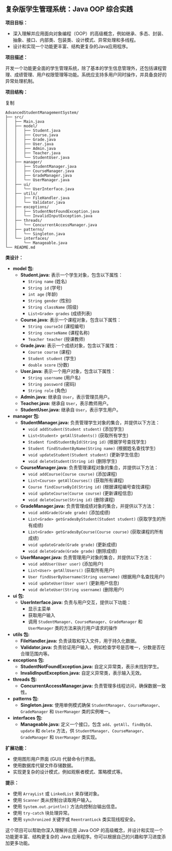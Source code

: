 ## 复杂版学生管理系统：Java OOP 综合实践

**项目目标：**

- 深入理解并应用面向对象编程（OOP）的高级概念，例如继承、多态、封装、抽象、接口、内部类、包装类、设计模式、异常处理和多线程。
- 设计和实现一个功能更丰富、结构更复杂的Java应用程序。

**项目描述：**

开发一个功能更全面的学生管理系统，除了基本的学生信息管理外，还包括课程管理、成绩管理、用户权限管理等功能。系统应支持多用户同时操作，并具备良好的异常处理机制。

**项目结构：**

复制

```
AdvancedStudentManagementSystem/
├── src/
│   ├── Main.java
│   ├── model/
│   │   ├── Student.java
│   │   ├── Course.java
│   │   ├── Grade.java
│   │   ├── User.java
│   │   ├── Admin.java
│   │   ├── Teacher.java
│   │   └── StudentUser.java
│   ├── manager/
│   │   ├── StudentManager.java
│   │   ├── CourseManager.java
│   │   ├── GradeManager.java
│   │   └── UserManager.java
│   ├── ui/
│   │   └── UserInterface.java
│   ├── utils/
│   │   ├── FileHandler.java
│   │   └── Validator.java
│   ├── exceptions/
│   │   ├── StudentNotFoundException.java
│   │   └── InvalidInputException.java
│   ├── threads/
│   │   └── ConcurrentAccessManager.java
│   ├── patterns/
│   │   └── Singleton.java
│   └── interfaces/
│       └── Manageable.java
└── README.md
```

**类设计：**

- **model 包:**
  - **Student.java:** 表示一个学生对象，包含以下属性：
    - `String name` (姓名)
    - `String id` (学号)
    - `int age` (年龄)
    - `String gender` (性别)
    - `String className` (班级)
    - `List<Grade> grades` (成绩列表)
  - **Course.java:** 表示一个课程对象，包含以下属性：
    - `String courseId` (课程编号)
    - `String courseName` (课程名称)
    - `Teacher teacher` (授课教师)
  - **Grade.java:** 表示一个成绩对象，包含以下属性：
    - `Course course` (课程)
    - `Student student` (学生)
    - `double score` (分数)
  - **User.java:** 表示一个用户对象，包含以下属性：
    - `String username` (用户名)
    - `String password` (密码)
    - `String role` (角色)
  - **Admin.java:** 继承自 `User`，表示管理员用户。
  - **Teacher.java:** 继承自 `User`，表示教师用户。
  - **StudentUser.java:** 继承自 `User`，表示学生用户。
- **manager 包:**
  - **StudentManager.java:** 负责管理学生对象的集合，并提供以下方法：
    - `void addStudent(Student student)` (添加学生)
    - `List<Student> getAllStudents()` (获取所有学生)
    - `Student findStudentById(String id)` (根据学号查找学生)
    - `Student findStudentByName(String name)` (根据姓名查找学生)
    - `void updateStudent(Student student)` (更新学生信息)
    - `void deleteStudent(String id)` (删除学生)
  - **CourseManager.java:** 负责管理课程对象的集合，并提供以下方法：
    - `void addCourse(Course course)` (添加课程)
    - `List<Course> getAllCourses()` (获取所有课程)
    - `Course findCourseById(String id)` (根据课程编号查找课程)
    - `void updateCourse(Course course)` (更新课程信息)
    - `void deleteCourse(String id)` (删除课程)
  - **GradeManager.java:** 负责管理成绩对象的集合，并提供以下方法：
    - `void addGrade(Grade grade)` (添加成绩)
    - `List<Grade> getGradesByStudent(Student student)` (获取学生的所有成绩)
    - `List<Grade> getGradesByCourse(Course course)` (获取课程的所有成绩)
    - `void updateGrade(Grade grade)` (更新成绩)
    - `void deleteGrade(Grade grade)` (删除成绩)
  - **UserManager.java:** 负责管理用户对象的集合，并提供以下方法：
    - `void addUser(User user)` (添加用户)
    - `List<User> getAllUsers()` (获取所有用户)
    - `User findUserByUsername(String username)` (根据用户名查找用户)
    - `void updateUser(User user)` (更新用户信息)
    - `void deleteUser(String username)` (删除用户)
- **ui 包:**
  - **UserInterface.java:** 负责与用户交互，提供以下功能：
    - 显示主菜单
    - 获取用户输入
    - 调用 `StudentManager`、`CourseManager`、`GradeManager` 和 `UserManager` 类的方法来执行用户请求的操作
- **utils 包:**
  - **FileHandler.java:** 负责读取和写入文件，用于持久化数据。
  - **Validator.java:** 负责验证用户输入，例如检查学号是否唯一，分数是否在合理范围内等。
- **exceptions 包:**
  - **StudentNotFoundException.java:** 自定义异常类，表示未找到学生。
  - **InvalidInputException.java:** 自定义异常类，表示输入无效。
- **threads 包:**
  - **ConcurrentAccessManager.java:** 负责管理多线程访问，确保数据一致性。
- **patterns 包:**
  - **Singleton.java:** 使用单例模式确保 `StudentManager`、`CourseManager`、`GradeManager` 和 `UserManager` 类的实例唯一。
- **interfaces 包:**
  - **Manageable.java:** 定义一个接口，包含 `add`、`getAll`、`findById`、`update` 和 `delete` 方法，供 `StudentManager`、`CourseManager`、`GradeManager` 和 `UserManager` 类实现。

**扩展功能：**

- 使用图形用户界面 (GUI) 代替命令行界面。
- 使用数据库代替文件存储数据。
- 实现更复杂的设计模式，例如观察者模式、策略模式等。

**提示：**

- 使用 `ArrayList` 或 `LinkedList` 来存储对象。
- 使用 `Scanner` 类从控制台读取用户输入。
- 使用 `System.out.println()` 方法向控制台输出信息。
- 使用 `try-catch` 块处理异常。
- 使用 `synchronized` 关键字或 `ReentrantLock` 类实现线程安全。

这个项目可以帮助你深入理解并应用 Java OOP 的高级概念，并设计和实现一个功能更丰富、结构更复杂的 Java 应用程序。你可以根据自己的兴趣和学习进度添加更多功能。
